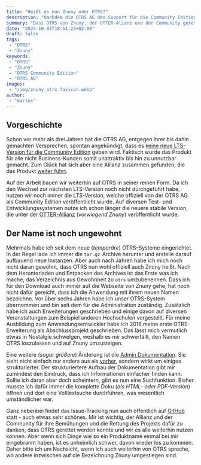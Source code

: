 ```yaml
---
title: "Heißt es nun Znuny oder OTRS?"
description: "Nachdem die OTRS AG den Support für die Community Edition hat fallen lassen, kümmert sich die Firma Znuny und weitere um die Weiterführung. Dennoch nenne ich es weiterhin OTRS anstatt Znuny."
summary: "Dass OTRS von Znuny, der OTTER-Alianz und der Community gerettet wurde, ist eine geile Sache. Aber dennoch wird es dauern, bis ich mich an die neue Bezeichnung (_Znuny anstatt OTRS_) gewöhnt haben werde."
date: "2024-10-03T18:51:23+02:00"
draft: false
tags:
 - "OTRS"
 - "Znuny"
keywords:
 - "OTRS"
 - "Znuny"
 - "OTRS Community Edition"
 - "OTRS AG"
images:
 - "/img/znuny_otrs_favicon.webp"
author:
 - "marius"
---
```


## Vorgeschichte
Schon vor mehr als drei Jahren hat die OTRS AG, entgegen ihrer bis dahin gemachten Versprechen, spontan angekündigt, dass es [keine neue LTS-Version für die Community Edition](/post/otrs_ce/) geben wird. Faktisch wurde das Produkt für alle nicht Business-Kunden somit unattraktiv bis hin zu unnutzbar gemacht. Zum Glück hat sich aber eine Allianz zusammen gefunden, die das Produkt [weiter führt](/post/otrs_lebt/).

Auf der Arbeit bauen wir weiterhin auf OTRS in seiner reinen Form. Da ich den Wechsel zur nächsten LTS-Version noch nicht durchgeführt habe, nutzen wir noch immer die LTS-Version, welche offiziell von der OTRS AG als Community Edition veröffentlicht wurde. Auf diversen Test- und Entwicklungssystemen nutze ich schon länger die neuere stabile Version, die unter der [OTTER-Allianz](https://www.otter-alliance.de/die-allianz) (_vorwiegend Znuny_) veröffentlicht wurde.

## Der Name ist noch ungewohnt
Mehrmals habe ich seit dem neue (_temporäre_) OTRS-Systeme eingerichtet. In der Regel lade ich immer die `tar.gz`-Archive herunter und erstelle darauf aufbauend neue Instanzen. Aber auch nach Jahren habe ich mich noch nicht daran gewöhnt, dass OTRS nun wohl offiziell auch Znuny heißt. Nach dem Herunterladen und Entpacken des Archives ist das Erste was ich mache, das Verzeichnis aus Gewohnheit zu `otrs` umzubenennen. Dass ich für den Download auch immer auf die Webseite von Znuny gehe, hat noch nicht dafür gereicht, dass ich die Anwendung mit ihrem neuen Namen bezeichne. Vor über sechs Jahren habe ich unser OTRS-System übernommen und bin seit dem für die Administration zuständig. Zusätzlich habe ich auch Erweiterungen geschrieben und einige davon auf diversen Veranstaltungen zum Beispiel anderen Hochschulen vorgestellt. Für meine Ausbildung zum Anwendungsentwickler habe ich 2016 meine erste OTRS-Erweiterung als Abschlussprojekt geschrieben. Das lässt mich vermutlich etwas in Nostalgie schwelgen, weshalb es mir schwerfällt, den Namen OTRS loszulassen und auf Znuny umzusteigen.

Eine weitere (_sogar größere_) Änderung ist die [Admin Dokumentation](https://doc.znuny.org/znuny_lts/releases/installupdate/update/update-6.5.html). Sie sieht nicht einfach nur anders aus als [vorher](https://doc.znuny.org/legacy/manual/admin/6.0/en/html/index.html), sondern wirkt um einiges strukturierter. Der strukturiertere Aufbau der Dokumentation gibt mir zumindest den Eindruck, dass ich Informationen einfacher finden kann. Sollte ich daran aber doch scheintern, gibt es nun eine Suchfunktion. Bisher musste ich dafür immer die komplette Doku (_als HTML- oder PDF-Version_) öffnen und dort eine Volltextsuche durchführen, was wesentlich umständlicher war.

Ganz nebenbei findet das Issue-Tracking nun auch öffentlich auf [GitHub](https://github.com/znuny/znuny/issues) statt - auch etwas sehr schönes. Mir ist wichtig, der Allianz und der Community für ihre Bemühungen und die Rettung des Projekts dafür zu danken, dass OTRS gerettet werden konnte und wir es alle weiterhin nutzen können. Aber wenn sich Dinge wie so ein Produktname einmal bei mir eingebrannt haben, ist es unheimlich schwer, davon wieder los zu kommen. Daher bitte ich um Nachsicht, wenn ich auch weiterhin von OTRS spreche, wo andere inzwischen auf die Bezeichnung Znuny umgestiegen sind.
